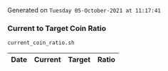 Generated on `Tuesday 05-October-2021 at 11:17:41`

### Current to Target Coin Ratio
`current_coin_ratio.sh`

Date|Current|Target|Ratio
---|---|---|---
